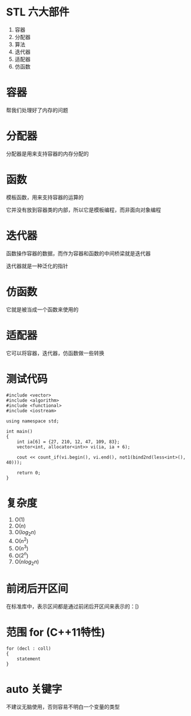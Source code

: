 # STL 六大部件

1. 容器
2. 分配器
3. 算法
4. 迭代器
5. 适配器
6. 仿函数

# 容器

帮我们处理好了内存的问题

# 分配器

分配器是用来支持容器的内存分配的

# 函数

模板函数，用来支持容器的运算的

它并没有放到容器类的内部，所以它是模板编程，而非面向对象编程

# 迭代器

函数操作容器的数据，而作为容器和函数的中间桥梁就是迭代器

迭代器就是一种泛化的指针

# 仿函数

它就是被当成一个函数来使用的

# 适配器

它可以将容器，迭代器，仿函数做一些转换

# 测试代码

```
#include <vector>
#include <algorithm>
#include <functional>
#include <iostream>

using namespace std;

int main()
{
    int ia[6] = {27, 210, 12, 47, 109, 83};
    vector<int, allocator<int>> vi(ia, ia + 6);
    
    cout << count_if(vi.begin(), vi.end(), not1(bind2nd(less<int>(), 40)));

    return 0;
}
```

# 复杂度

1. O($1$)
2. O($n$)
3. O($log_{2}n$)
4. O($n^2$)
5. O($n^3$)
6. O($2^n$)
7. O($nlog_{2}n$)

# 前闭后开区间

在标准库中，表示区间都是通过前闭后开区间来表示的：\[\)

# 范围 for (C++11特性)

```
for (decl : coll)
{
	statement
}
```

# auto 关键字

不建议无脑使用，否则容易不明白一个变量的类型